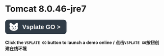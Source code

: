 # Tomcat 8.0.46-jre7

<a href="https://www.vsplate.com/?docker-compose=https://github.com/vsplate/dcenvs/tomcat/8.0.46-jre7"><img alt="VSPLATE GO" src="https://raw.githubusercontent.com/vsplate/images/master/vsgo_btn.png" width="200px"></a>

**Click the `VSPLATE GO` button to launch a demo online / 点击`VSPLATE GO`按钮创建在线环境**